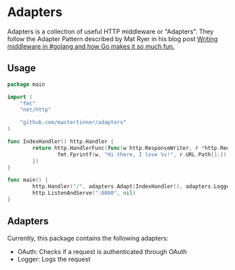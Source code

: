 # Adapters

Adapters is a collection of useful HTTP middleware or "Adapters". They follow the Adapter Pattern described by Mat Ryer in his blog post [Writing middleware in #golang and how Go makes it so much fun.](https://medium.com/@matryer/writing-middleware-in-golang-and-how-go-makes-it-so-much-fun-4375c1246e81)

## Usage

```go
package main

import (
    "fmt"
    "net/http"

    "github.com/mastertinner/adapters"
)

func IndexHandler() http.Handler {
        return http.HandlerFunc(func(w http.ResponseWriter, r *http.Request) {
                fmt.Fprintf(w, "Hi there, I love %s!", r.URL.Path[1:])
        })
}

func main() {
        http.Handler("/", adapters.Adapt(IndexHandler(), adapters.Logger()))
        http.ListenAndServe(":8080", nil)
}
```

## Adapters

Currently, this package contains the following adapters:

* OAuth: Checks if a request is authenticated through OAuth
* Logger: Logs the request
